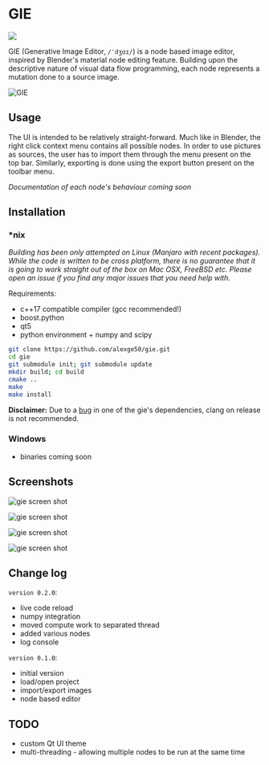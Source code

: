 # GIE
![](https://img.shields.io/badge/version-0.2.0-blue.svg)

GIE (Generative Image Editor, `/ˈdʒɑɪ/`) is a node based image editor, inspired by Blender's material node editing feature. Building upon the descriptive nature of visual data flow programming, each node represents a mutation done to a source image.

![GIE](screenshots/gie.jpg)

## Usage
The UI is intended to be relatively straight-forward. Much like in Blender, the right click context menu contains all possible nodes. In order to use pictures as sources, the user has to import them through the menu present on the top bar.
Similarly, exporting is done using the export button present on the toolbar menu.

*Documentation of each node's behaviour coming soon*

## Installation
### *nix
*Building has been only attempted on Linux (Manjaro with recent packages). While the code is written to be cross platform, there is no guarantee that it is going to work straight out of the box on Mac OSX, FreeBSD etc. Please open an issue if you find any major issues that you need help with.*

Requirements:
* c++17 compatible compiler (gcc recommended!)
* boost.python
* qt5
* python environment + numpy and scipy

```bash
git clone https://github.com/alexge50/gie.git
cd gie
git submodule init; git submodule update
mkdir build; cd build
cmake ..
make
make install
```
**Disclaimer:** Due to a [bug](https://github.com/paceholder/nodeeditor/issues/238) in one of the gie's dependencies, clang on release is not recommended.

### Windows
* binaries coming soon

## Screenshots

![gie screen shot](screenshots/screenshot-4.png)

![gie screen shot](screenshots/screenshot-1.png)

![gie screen shot](screenshots/screenshot-2.png)

![gie screen shot](screenshots/screenshot-3.png)

## Change log
`version 0.2.0`:
* live code reload
* numpy integration
* moved compute work to separated thread
* added various nodes
* log console

`version 0.1.0`:
* initial version
* load/open project
* import/export images
* node based editor

## TODO
* custom Qt UI theme
* multi-threading - allowing multiple nodes to be run at the same time
